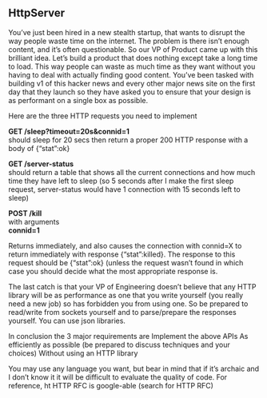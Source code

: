 HttpServer
----------

You’ve just been hired in a new stealth startup, that wants to disrupt the way people waste time on the internet. The problem is there isn’t enough content, and it’s often questionable. So our VP of Product came up with this brilliant idea. Let’s build a product that does nothing except take a long time to load. This way people can waste as much time as they want without you having to deal with actually finding good content. You’ve been tasked with building v1 of this hacker news and every other major news site on the first day that they launch so they have asked you to ensure that your design is as performant on a single box as possible.

Here are the three HTTP requests you need to implement

__GET /sleep?timeout=20s&connid=1__<br>
should sleep for 20 secs then return a proper 200 HTTP response with a body of {“stat”:ok}

__GET /server-status__ <br>
should return a table that shows all the current connections and how much time they have left to sleep (so 5 seconds after I make the first sleep request, server-status would have 1 connection with 15 seconds left to sleep)

__POST /kill__ <br>
with arguments <br>
__connid=1__
<p>
Returns immediately, and also causes the connection with connid=X to return immediately with response {“stat”:killed}. The response to this request should be {“stat”:ok} (unless the request wasn’t found in which case you should decide what the most appropriate response is.

The last catch is that your VP of Engineering doesn’t believe that any HTTP library will be as performance as one that you write yourself (you really need a new job) so has forbidden you from using one. So be prepared to read/write from sockets yourself and to parse/prepare the responses yourself. You can use json libraries.

In conclusion the 3 major requirements are 
Implement the above APIs
As efficiently as possible (be prepared to discuss techniques and your choices)
Without using an HTTP library

You may use any language you want, but bear in mind that if it’s archaic and I don’t know it it will be difficult to evaluate the quality of code. For reference, ht HTTP RFC is google-able (search for HTTP RFC)
</p>